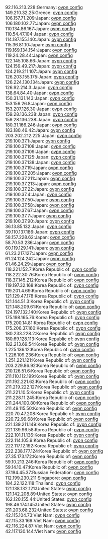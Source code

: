 92.116.213.228:Germany: [ovpn config](vpn/92_116_213_228.ovpn)  
149.210.32.25:Greece: [ovpn config](vpn/149_210_32_25.ovpn)  
106.157.71.209:Japan: [ovpn config](vpn/106_157_71_209.ovpn)  
106.180.102.77:Japan: [ovpn config](vpn/106_180_102_77.ovpn)  
110.134.86.167:Japan: [ovpn config](vpn/110_134_86_167.ovpn)  
110.54.47.104:Japan: [ovpn config](vpn/110_54_47_104.ovpn)  
114.187.155.140:Japan: [ovpn config](vpn/114_187_155_140.ovpn)  
115.36.81.10:Japan: [ovpn config](vpn/115_36_81_10.ovpn)  
119.169.134.154:Japan: [ovpn config](vpn/119_169_134_154.ovpn)  
119.24.28.44:Japan: [ovpn config](vpn/119_24_28_44.ovpn)  
122.145.108.66:Japan: [ovpn config](vpn/122_145_108_66.ovpn)  
124.159.49.217:Japan: [ovpn config](vpn/124_159_49_217.ovpn)  
124.219.211.107:Japan: [ovpn config](vpn/124_219_211_107.ovpn)  
126.203.155.175:Japan: [ovpn config](vpn/126_203_155_175.ovpn)  
126.224.130.134:Japan: [ovpn config](vpn/126_224_130_134.ovpn)  
126.92.214.3:Japan: [ovpn config](vpn/126_92_214_3.ovpn)  
138.64.84.40:Japan: [ovpn config](vpn/138_64_84_40.ovpn)  
150.31.131.143:Japan: [ovpn config](vpn/150_31_131_143.ovpn)  
153.156.26.8:Japan: [ovpn config](vpn/153_156_26_8.ovpn)  
153.207.126.30:Japan: [ovpn config](vpn/153_207_126_30.ovpn)  
159.28.136.238:Japan: [ovpn config](vpn/159_28_136_238.ovpn)  
159.28.136.238:Japan: [ovpn config](vpn/159_28_136_238.ovpn)  
180.31.166.246:Japan: [ovpn config](vpn/180_31_166_246.ovpn)  
183.180.46.42:Japan: [ovpn config](vpn/183_180_46_42.ovpn)  
203.202.212.225:Japan: [ovpn config](vpn/203_202_212_225.ovpn)  
219.100.37.1:Japan: [ovpn config](vpn/219_100_37_1.ovpn)  
219.100.37.108:Japan: [ovpn config](vpn/219_100_37_108.ovpn)  
219.100.37.109:Japan: [ovpn config](vpn/219_100_37_109.ovpn)  
219.100.37.125:Japan: [ovpn config](vpn/219_100_37_125.ovpn)  
219.100.37.138:Japan: [ovpn config](vpn/219_100_37_138.ovpn)  
219.100.37.19:Japan: [ovpn config](vpn/219_100_37_19.ovpn)  
219.100.37.205:Japan: [ovpn config](vpn/219_100_37_205.ovpn)  
219.100.37.211:Japan: [ovpn config](vpn/219_100_37_211.ovpn)  
219.100.37.213:Japan: [ovpn config](vpn/219_100_37_213.ovpn)  
219.100.37.22:Japan: [ovpn config](vpn/219_100_37_22.ovpn)  
219.100.37.4:Japan: [ovpn config](vpn/219_100_37_4.ovpn)  
219.100.37.50:Japan: [ovpn config](vpn/219_100_37_50.ovpn)  
219.100.37.58:Japan: [ovpn config](vpn/219_100_37_58.ovpn)  
219.100.37.67:Japan: [ovpn config](vpn/219_100_37_67.ovpn)  
219.100.37.7:Japan: [ovpn config](vpn/219_100_37_7.ovpn)  
219.100.37.90:Japan: [ovpn config](vpn/219_100_37_90.ovpn)  
36.13.85.132:Japan: [ovpn config](vpn/36_13_85_132.ovpn)  
39.110.137.186:Japan: [ovpn config](vpn/39_110_137_186.ovpn)  
58.157.228.62:Japan: [ovpn config](vpn/58_157_228_62.ovpn)  
58.70.53.236:Japan: [ovpn config](vpn/58_70_53_236.ovpn)  
60.119.129.141:Japan: [ovpn config](vpn/60_119_129_141.ovpn)  
61.23.217.127:Japan: [ovpn config](vpn/61_23_217_127.ovpn)  
61.24.124.242:Japan: [ovpn config](vpn/61_24_124_242.ovpn)  
61.46.24.29:Japan: [ovpn config](vpn/61_46_24_29.ovpn)  
118.221.152.7:Korea Republic of: [ovpn config](vpn/118_221_152_7.ovpn)  
118.222.30.76:Korea Republic of: [ovpn config](vpn/118_222_30_76.ovpn)  
118.37.145.212:Korea Republic of: [ovpn config](vpn/118_37_145_212.ovpn)  
119.197.32.168:Korea Republic of: [ovpn config](vpn/119_197_32_168.ovpn)  
119.201.4.69:Korea Republic of: [ovpn config](vpn/119_201_4_69.ovpn)  
121.129.47.178:Korea Republic of: [ovpn config](vpn/121_129_47_178.ovpn)  
121.144.51.3:Korea Republic of: [ovpn config](vpn/121_144_51_3.ovpn)  
121.148.209.61:Korea Republic of: [ovpn config](vpn/121_148_209_61.ovpn)  
124.197.132.140:Korea Republic of: [ovpn config](vpn/124_197_132_140.ovpn)  
175.198.165.76:Korea Republic of: [ovpn config](vpn/175_198_165_76.ovpn)  
175.200.14.81:Korea Republic of: [ovpn config](vpn/175_200_14_81.ovpn)  
175.206.37.160:Korea Republic of: [ovpn config](vpn/175_206_37_160.ovpn)  
180.233.228.2:Korea Republic of: [ovpn config](vpn/180_233_228_2.ovpn)  
180.69.128.113:Korea Republic of: [ovpn config](vpn/180_69_128_113.ovpn)  
182.213.69.54:Korea Republic of: [ovpn config](vpn/182_213_69_54.ovpn)  
1.225.136.12:Korea Republic of: [ovpn config](vpn/1_225_136_12.ovpn)  
1.226.109.236:Korea Republic of: [ovpn config](vpn/1_226_109_236.ovpn)  
1.251.221.121:Korea Republic of: [ovpn config](vpn/1_251_221_121.ovpn)  
203.229.86.92:Korea Republic of: [ovpn config](vpn/203_229_86_92.ovpn)  
210.126.51.6:Korea Republic of: [ovpn config](vpn/210_126_51_6.ovpn)  
211.110.112.199:Korea Republic of: [ovpn config](vpn/211_110_112_199.ovpn)  
211.192.221.62:Korea Republic of: [ovpn config](vpn/211_192_221_62.ovpn)  
211.219.222.127:Korea Republic of: [ovpn config](vpn/211_219_222_127.ovpn)  
211.221.10.5:Korea Republic of: [ovpn config](vpn/211_221_10_5.ovpn)  
211.228.11.245:Korea Republic of: [ovpn config](vpn/211_228_11_245.ovpn)  
211.244.100.80:Korea Republic of: [ovpn config](vpn/211_244_100_80.ovpn)  
211.49.115.50:Korea Republic of: [ovpn config](vpn/211_49_115_50.ovpn)  
220.70.47.208:Korea Republic of: [ovpn config](vpn/220_70_47_208.ovpn)  
220.72.99.68:Korea Republic of: [ovpn config](vpn/220_72_99_68.ovpn)  
221.139.211.149:Korea Republic of: [ovpn config](vpn/221_139_211_149.ovpn)  
221.139.96.58:Korea Republic of: [ovpn config](vpn/221_139_96_58.ovpn)  
222.101.11.136:Korea Republic of: [ovpn config](vpn/222_101_11_136.ovpn)  
222.114.105.9:Korea Republic of: [ovpn config](vpn/222_114_105_9.ovpn)  
222.117.12.192:Korea Republic of: [ovpn config](vpn/222_117_12_192.ovpn)  
222.238.177.124:Korea Republic of: [ovpn config](vpn/222_238_177_124.ovpn)  
27.35.173.172:Korea Republic of: [ovpn config](vpn/27_35_173_172.ovpn)  
59.10.213.246:Korea Republic of: [ovpn config](vpn/59_10_213_246.ovpn)  
59.14.10.47:Korea Republic of: [ovpn config](vpn/59_14_10_47.ovpn)  
37.194.45.37:Russian Federation: [ovpn config](vpn/37_194_45_37.ovpn)  
112.199.230.211:Singapore: [ovpn config](vpn/112_199_230_211.ovpn)  
184.22.122.118:Thailand: [ovpn config](vpn/184_22_122_118.ovpn)  
121.138.132.121:United States: [ovpn config](vpn/121_138_132_121.ovpn)  
121.142.208.89:United States: [ovpn config](vpn/121_142_208_89.ovpn)  
162.120.155.44:United States: [ovpn config](vpn/162_120_155_44.ovpn)  
198.46.174.145:United States: [ovpn config](vpn/198_46_174_145.ovpn)  
211.203.68.232:United States: [ovpn config](vpn/211_203_68_232.ovpn)  
42.115.104.73:Viet Nam: [ovpn config](vpn/42_115_104_73.ovpn)  
42.115.33.169:Viet Nam: [ovpn config](vpn/42_115_33_169.ovpn)  
42.116.224.87:Viet Nam: [ovpn config](vpn/42_116_224_87.ovpn)  
42.117.130.144:Viet Nam: [ovpn config](vpn/42_117_130_144.ovpn)  
